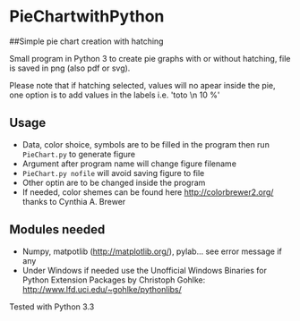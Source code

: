 PieChartwithPython
==================

##Simple pie chart creation with hatching

Small program in Python 3 to create pie graphs with or without hatching, file is saved in png (also pdf or svg).

Please note that if hatching selected, values will no apear inside the pie,
one option is to add values in the labels i.e. 'toto \n 10 %'

## Usage
* Data, color shoice, symbols are to be filled in the program then run `PieChart.py` to generate figure
* Argument after program name will change figure filename
* `PieChart.py nofile` will avoid saving figure to file
* Other optin are to be changed inside the program
* If needed, color shemes can be found here http://colorbrewer2.org/ thanks to Cynthia A. Brewer

## Modules needed
* Numpy, matpotlib (http://matplotlib.org/), pylab... see error message if any
* Under Windows if needed use the Unofficial Windows 
Binaries for Python Extension Packages by Christoph Gohlke:
http://www.lfd.uci.edu/~gohlke/pythonlibs/ 


Tested with Python 3.3
